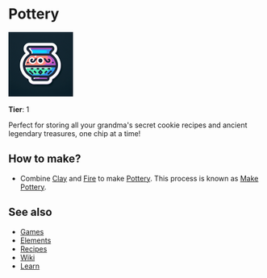 # Pottery

![](../images/item.pottery.png)

**Tier**: 1

Perfect for storing all your grandma's secret cookie recipes and ancient legendary treasures, one chip at a time!

## How to make?

* Combine [Clay](/wiki/elements/clay) and [Fire](/wiki/elements/fire) to make [Pottery](/wiki/elements/pottery). This process is known as [Make Pottery](/wiki/recipes/make-pottery).

## See also

* [Games](/wiki/games)
* [Elements](/wiki/elements)
* [Recipes](/wiki/recipes)
* [Wiki](/wiki/index)
* [Learn](/learn/index)